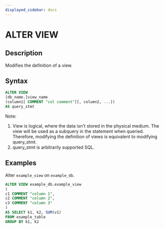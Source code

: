 ```yaml
---
displayed_sidebar: docs
---
```


# ALTER VIEW

## Description

Modifies the definition of a view.

## Syntax

```sql
ALTER VIEW
[db_name.]view_name
(column1[ COMMENT "col comment"][, column2, ...])
AS query_stmt
```

Note:

1. View is logical, where the data isn't stored in the physical medium. The view will be used as a subquery in the statement when queried. Therefore, modifying the definition of views is equivalent to modifying query_stmt.
2. query_stmt is arbitrarily supported SQL.

## Examples

Alter `example_view` on `example_db`.

```sql
ALTER VIEW example_db.example_view
(
c1 COMMENT "column 1",
c2 COMMENT "column 2",
c3 COMMENT "column 3"
)
AS SELECT k1, k2, SUM(v1) 
FROM example_table
GROUP BY k1, k2
```
